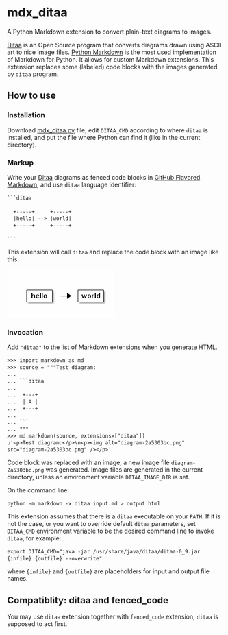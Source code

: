 mdx_ditaa
=========

A Python Markdown extension to convert plain-text diagrams to images.

[Ditaa][ditaa] is an Open Source program that converts diagrams drawn
using ASCII art to nice image files. [Python Markdown][pymd] is the
most used implementation of Markdown for Python. It allows for custom
Markdown extensions.
This extension replaces some (labeled) code blocks with the images
generated by `ditaa` program.

How to use
----------

### Installation

Download [mdx_ditaa.py][mdx_ditaa] file, edit `DITAA_CMD` according to
where `ditaa` is installed, and put the file where Python can find it
(like in the current directory).

### Markup

Write your [Ditaa][ditaa] diagrams as fenced code blocks in
[GitHub Flavored Markdown][gfm], and use `ditaa` language identifier:

    ```ditaa

      +-----+     +-----+
      |hello| --> |world|
      +-----+     +-----+

    ```

This extension will call `ditaa` and replace the code block with an
image like this:

![diagram-d6ed0e09.png](diagram-d6ed0e09.png)

### Invocation

Add `"ditaa"` to the list of Markdown extensions when you generate HTML.

    >>> import markdown as md
    >>> source = """Test diagram:
    ...
    ... ```ditaa
    ...
    ...  +---+
    ...  | A |
    ...  +---+
    ...
    ... ```
    ... """
    >>> md.markdown(source, extensions=["ditaa"])
    u'<p>Test diagram:</p>\n<p><img alt="diagram-2a5303bc.png" src="diagram-2a5303bc.png" /></p>'

Code block was replaced with an image, a new image file
`diagram-2a5303bc.png` was generated.  Image files are generated in
the current directory, unless an environment variable
`DITAA_IMAGE_DIR` is set.

On the command line:

    python -m markdown -x ditaa input.md > output.html

This extension assumes that there is a `ditaa` executable on your
`PATH`.  If it is not the case, or you want to override default
`ditaa` parameters, set `DITAA_CMD` environment variable to be the
desired command line to invoke `ditaa`, for example:

    export DITAA_CMD="java -jar /usr/share/java/ditaa/ditaa-0_9.jar {infile} {outfile} --overwrite"

where `{infile}` and `{outfile}` are placeholders for input and output file
names.

Compatiblity: ditaa and fenced_code
-----------------------------------

You may use `ditaa` extension together with `fenced_code` extension;
`ditaa` is supposed to act first.


[ditaa]: http://ditaa.sourceforge.net/
[pymd]: http://pythonhosted.org//Markdown/
[gfm]: https://help.github.com/articles/github-flavored-markdown#fenced-code-blocks
[mdx_ditaa]: https://github.com/astanin/py-markdown-ditaa/blob/master/mdx_ditaa.py
